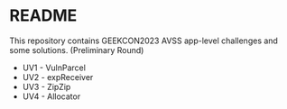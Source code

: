 # README



This repository contains GEEKCON2023 AVSS app-level challenges and some solutions. (Preliminary Round)

- UV1 - VulnParcel
- UV2 - expReceiver
- UV3 - ZipZip
- UV4 - Allocator